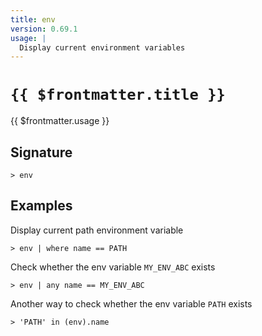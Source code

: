 ```yaml
---
title: env
version: 0.69.1
usage: |
  Display current environment variables
---
```


# <code>{{ $frontmatter.title }}</code>

<div style='white-space: pre-wrap;'>{{ $frontmatter.usage }}</div>

## Signature

```> env ```

## Examples

Display current path environment variable
```shell
> env | where name == PATH
```

Check whether the env variable `MY_ENV_ABC` exists
```shell
> env | any name == MY_ENV_ABC
```

Another way to check whether the env variable `PATH` exists
```shell
> 'PATH' in (env).name
```
